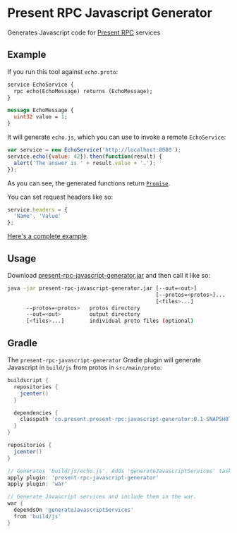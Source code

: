 # Present RPC Javascript Generator

Generates Javascript code for [Present RPC](https://github.com/presentco/present-rpc) services

## Example

If you run this tool against `echo.proto`:

```proto
service EchoService {
  rpc echo(EchoMessage) returns (EchoMessage);
}

message EchoMessage {
  uint32 value = 1;
}
```

It will generate `echo.js`, which you can use to invoke a remote `EchoService`:

```javascript
var service = new EchoService('http://localhost:8080');
service.echo({value: 42}).then(function(result) {
  alert('The answer is ' + result.value + '.');
});
```

As you can see, the generated functions return [`Promise`](https://developer.mozilla.org/en-US/docs/Web/JavaScript/Reference/Global_Objects/Promise).

You can set request headers like so:

```javascript
service.headers = {
  'Name', 'Value'
};
```

[Here's a complete example](https://github.com/presentco/present-rpc/tree/master/java/example).

## Usage

Download [present-rpc-javascript-generator.jar](https://github.com/presentco/present-rpc/raw/master/java/javascript-generator/build/libs/present-rpc-javascript-generator.jar) and then call it like so:

```bash
java -jar present-rpc-javascript-generator.jar [--out=<out>]
                                               [--protos=<protos>]...
                                               [<files>...]
      --protos=<protos>   protos directory
      --out=<out>         output directory
      [<files>...]        individual proto files (optional)
```

## Gradle

The `present-rpc-javascript-generator` Gradle plugin will generate Javascript
in `build/js` from protos in `src/main/proto`:

```groovy
buildscript {
  repositories {
    jcenter()
  }

  dependencies {
    classpath 'co.present.present-rpc:javascript-generator:0.1-SNAPSHOT'
  }
}

repositories {
  jcenter()
}

// Generates 'build/js/echo.js'. Adds 'generateJavascriptServices' task.
apply plugin: 'present-rpc-javascript-generator'
apply plugin: 'war'

// Generate Javascript services and include them in the war.
war {
  dependsOn 'generateJavascriptServices'
  from 'build/js'
}
```
